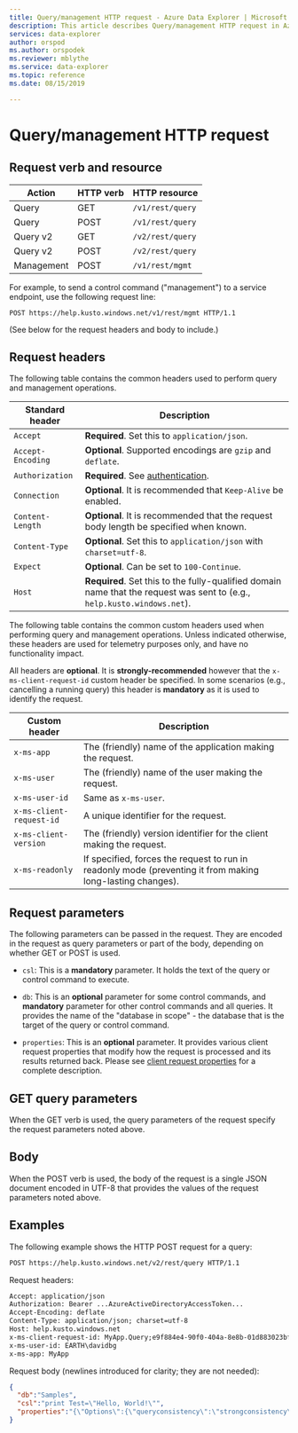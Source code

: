 ```yaml
---
title: Query/management HTTP request - Azure Data Explorer | Microsoft Docs
description: This article describes Query/management HTTP request in Azure Data Explorer.
services: data-explorer
author: orspod
ms.author: orspodek
ms.reviewer: mblythe
ms.service: data-explorer
ms.topic: reference
ms.date: 08/15/2019

---
```

# Query/management HTTP request

## Request verb and resource

|Action    |HTTP verb|HTTP resource   |
|----------|---------|----------------|
|Query     |GET      |`/v1/rest/query`|
|Query     |POST     |`/v1/rest/query`|
|Query v2  |GET      |`/v2/rest/query`|
|Query v2  |POST     |`/v2/rest/query`|
|Management|POST     |`/v1/rest/mgmt` |

For example, to send a control command ("management") to a service endpoint,
use the following request line:

```
POST https://help.kusto.windows.net/v1/rest/mgmt HTTP/1.1
```

(See below for the request headers and body to include.)

## Request headers

The following table contains the common headers used to perform query and management
operations.

|Standard header  |Description                                                                                                             |
|-----------------|------------------------------------------------------------------------------------------------------------------------|
|`Accept`         |**Required**. Set this to `application/json`.                                                                           |
|`Accept-Encoding`|**Optional**. Supported encodings are `gzip` and `deflate`.                                                             |
|`Authorization`  |**Required**. See [authentication](./authentication.md).                                                                |
|`Connection`     |**Optional**. It is recommended that `Keep-Alive` be enabled.                                                           |
|`Content-Length` |**Optional**. It is recommended that the request body length be specified when known.                                   |
|`Content-Type`   |**Optional**. Set this to `application/json` with `charset=utf-8`.                                                      |
|`Expect`         |**Optional**. Can be set to `100-Continue`.                                                                             |
|`Host`           |**Required**. Set this to the fully-qualified domain name that the request was sent to (e.g., `help.kusto.windows.net`).|

The following table contains the common custom headers used when performing query
and management operations. Unless indicated otherwise, these headers are used
for telemetry purposes only, and have no functionality impact.

All headers are **optional**. It is **strongly-recommended** however that the
`x-ms-client-request-id` custom header be specified. In some scenarios (e.g.,
cancelling a running query) this header is **mandatory** as it is used to identify
the request.


|Custom header           |Description                                                                                               |
|------------------------|----------------------------------------------------------------------------------------------------------|
|`x-ms-app`              |The (friendly) name of the application making the request.                                                |
|`x-ms-user`             |The (friendly) name of the user making the request.                                                       |
|`x-ms-user-id`          |Same as `x-ms-user`.                                                                                      |
|`x-ms-client-request-id`|A unique identifier for the request.                                                                      |
|`x-ms-client-version`   |The (friendly) version identifier for the client making the request.                                      |
|`x-ms-readonly`         |If specified, forces the request to run in readonly mode (preventing it from making long-lasting changes).|

## Request parameters

The following parameters can be passed in the request. They are encoded in the
request as query parameters or part of the body, depending on whether GET or
POST is used.

* `csl`: This is a **mandatory** parameter. It holds the text of the query
  or control command to execute.

* `db`: This is an **optional** parameter for some control commands, and **mandatory**
  parameter for other control commands and all queries. It provides the name
  of the "database in scope" - the database that is the target of the
  query or control command.

* `properties`: This is an **optional** parameter. It provides various
  client request properties that modify how the request is processed and its
  results returned back. Please see [client request properties](../netfx/request-properties.md)
  for a complete description.

## GET query parameters

When the GET verb is used, the query parameters of the request specify the
request parameters noted above.

## Body

When the POST verb is used, the body of the request is a single JSON document
encoded in UTF-8 that provides the values of the request parameters noted
above.

## Examples

The following example shows the HTTP POST request for a query:

```txt
POST https://help.kusto.windows.net/v2/rest/query HTTP/1.1
```

Request headers:

```txt
Accept: application/json
Authorization: Bearer ...AzureActiveDirectoryAccessToken...
Accept-Encoding: deflate
Content-Type: application/json; charset=utf-8
Host: help.kusto.windows.net
x-ms-client-request-id: MyApp.Query;e9f884e4-90f0-404a-8e8b-01d883023bf1
x-ms-user-id: EARTH\davidbg
x-ms-app: MyApp
```

Request body (newlines introduced for clarity; they are not needed):

```json
{
  "db":"Samples",
  "csl":"print Test=\"Hello, World!\"",
  "properties":"{\"Options\":{\"queryconsistency\":\"strongconsistency\"},\"Parameters\":{},\"ClientRequestId\":\"MyApp.Query;e9f884e4-90f0-404a-8e8b-01d883023bf1\"}"
}
```